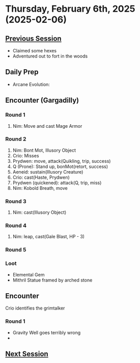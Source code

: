 # Thursday, February 6th, 2025 (2025-02-06)

## [Previous Session](./2025-01-30.md)

- Claimed some hexes
- Adventured out to fort in the woods

## Daily Prep

- Arcane Evolution:

## Encounter (Gargadilly)

### Round 1

1. Nim: Move and cast Mage Armor

### Round 2

1. Nim: Bont Mot, Illusory Object
1. Crio: Misses
1. Prydwen: move, attack(Quikling, trip, success)
1. Q (Prone): Stand up, bonMot(retort, success)
1. Aeneid: sustain(Illusory Creature)
1. Crio: cast(Haste, Prydwen)
1. Prydwen (quickened): attack(Q, trip, miss)
1. Nim: Kobold Breath, move

### Round 3

1. Nim: cast(Illusory Object)

### Round 4

1. Nim: leap, cast(Gale Blast, HP - 3)

### Round 5

### Loot

- Elemental Gem
- Mithril Statue framed by arched stone

## Encounter

Crio identifies the grimtalker

### Round 1

- Gravity Well goes terribly wrong
-

## [Next Session](./2025-02-20.md)
